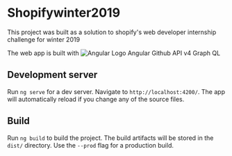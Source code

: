 # Shopifywinter2019

This project was built as a solution to shopify's web developer internship challenge for winter 2019

The web app is built with
![Angular Logo](https://www.google.ca/url?sa=i&rct=j&q=&esrc=s&source=images&cd=&cad=rja&uact=8&ved=2ahUKEwiTmcif5tLdAhXHct8KHbAqB0gQjRx6BAgBEAU&url=http%3A%2F%2Frodrigovenancio.info%2F&psig=AOvVaw26BNwvQHA1-dhNWH9cmlKu&ust=1537849570395714) Angular 
Github API v4 Graph QL

## Development server

Run `ng serve` for a dev server. Navigate to `http://localhost:4200/`. The app will automatically reload if you change any of the source files.

## Build

Run `ng build` to build the project. The build artifacts will be stored in the `dist/` directory. Use the `--prod` flag for a production build.
